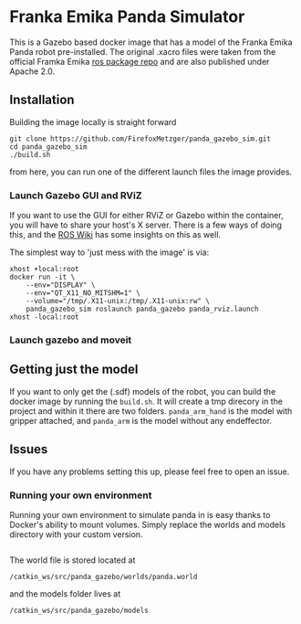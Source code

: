 # Franka Emika Panda Simulator

This is a Gazebo based docker image that has a model of the Franka Emika Panda robot 
pre-installed. The original .xacro files were taken from the official Framka Emika
[ros package repo](https://github.com/frankaemika/franka_ros) and are also published
under Apache 2.0.

## Installation

Building the image locally is straight forward
```
git clone https://github.com/FirefoxMetzger/panda_gazebo_sim.git 
cd panda_gazebo_sim
./build.sh
```

from here, you can run one of the different launch files the image provides.

### Launch Gazebo GUI and RViZ
If you want to use the GUI for either RViZ or Gazebo within the container, you will have 
to share your host's X server. There is a few ways of doing this, and the 
[ROS Wiki](http://wiki.ros.org/docker/Tutorials/GUI) has some insights on this as well. 

The simplest way to 'just mess with the image' is via:

```
xhost +local:root
docker run -it \
    --env="DISPLAY" \
    --env="QT_X11_NO_MITSHM=1" \
    --volume="/tmp/.X11-unix:/tmp/.X11-unix:rw" \
    panda_gazebo_sim roslaunch panda_gazebo panda_rviz.launch
xhost -local:root
```

### Launch gazebo and moveit

## Getting just the model
If you want to only get the (.sdf) models of the robot, you can build the docker image by
running the `build.sh`. It will create a tmp direcory in the project and within it there
are two folders. `panda_arm_hand` is the model with gripper attached, and `panda_arm` is 
the model without any endeffector.

## Issues
If you have any problems setting this up, please feel free to open an issue.

### Running your own environment
Running your own environment to simulate panda in is easy thanks to Docker's ability to 
mount volumes. Simply replace the worlds and models directory with your custom version.
```

```

The world file is stored located at
```
/catkin_ws/src/panda_gazebo/worlds/panda.world
```
and the models folder lives at
```
/catkin_ws/src/panda_gazebo/models
```